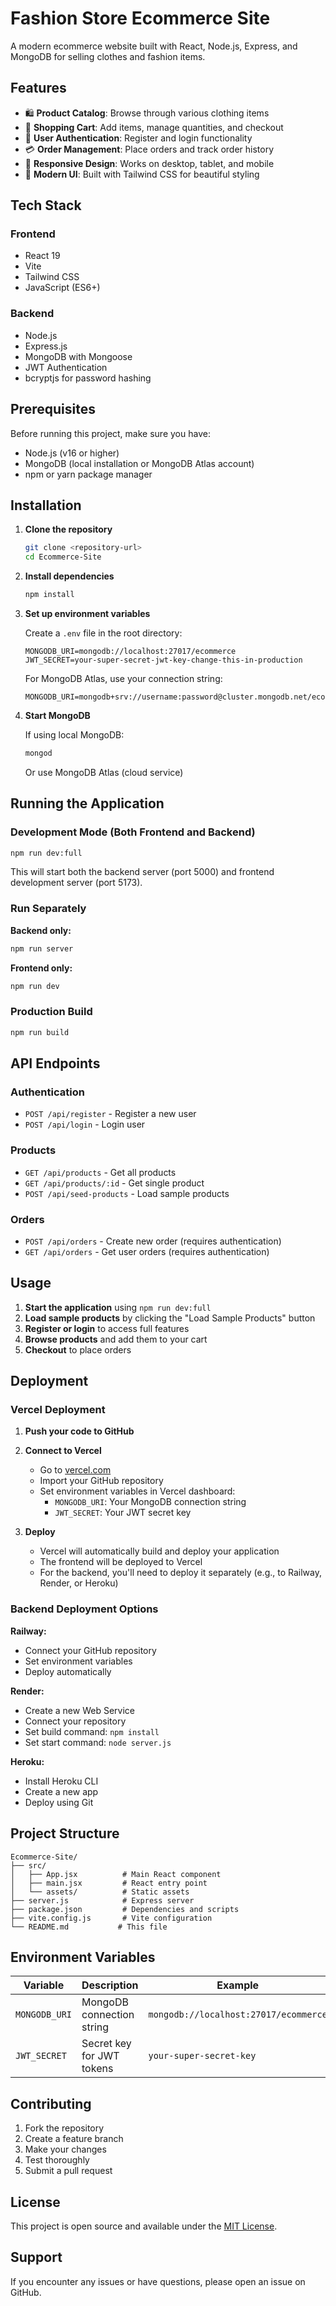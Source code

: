# Fashion Store Ecommerce Site

A modern ecommerce website built with React, Node.js, Express, and MongoDB for selling clothes and fashion items.

## Features

- 🛍️ **Product Catalog**: Browse through various clothing items
- 🛒 **Shopping Cart**: Add items, manage quantities, and checkout
- 👤 **User Authentication**: Register and login functionality
- 💳 **Order Management**: Place orders and track order history
- 📱 **Responsive Design**: Works on desktop, tablet, and mobile
- 🎨 **Modern UI**: Built with Tailwind CSS for beautiful styling

## Tech Stack

### Frontend
- React 19
- Vite
- Tailwind CSS
- JavaScript (ES6+)

### Backend
- Node.js
- Express.js
- MongoDB with Mongoose
- JWT Authentication
- bcryptjs for password hashing

## Prerequisites

Before running this project, make sure you have:

- Node.js (v16 or higher)
- MongoDB (local installation or MongoDB Atlas account)
- npm or yarn package manager

## Installation

1. **Clone the repository**
   ```bash
   git clone <repository-url>
   cd Ecommerce-Site
   ```

2. **Install dependencies**
   ```bash
   npm install
   ```

3. **Set up environment variables**
   
   Create a `.env` file in the root directory:
   ```env
   MONGODB_URI=mongodb://localhost:27017/ecommerce
   JWT_SECRET=your-super-secret-jwt-key-change-this-in-production
   ```
   
   For MongoDB Atlas, use your connection string:
   ```env
   MONGODB_URI=mongodb+srv://username:password@cluster.mongodb.net/ecommerce
   ```

4. **Start MongoDB**
   
   If using local MongoDB:
   ```bash
   mongod
   ```
   
   Or use MongoDB Atlas (cloud service)

## Running the Application

### Development Mode (Both Frontend and Backend)

```bash
npm run dev:full
```

This will start both the backend server (port 5000) and frontend development server (port 5173).

### Run Separately

**Backend only:**
```bash
npm run server
```

**Frontend only:**
```bash
npm run dev
```

### Production Build

```bash
npm run build
```

## API Endpoints

### Authentication
- `POST /api/register` - Register a new user
- `POST /api/login` - Login user

### Products
- `GET /api/products` - Get all products
- `GET /api/products/:id` - Get single product
- `POST /api/seed-products` - Load sample products

### Orders
- `POST /api/orders` - Create new order (requires authentication)
- `GET /api/orders` - Get user orders (requires authentication)

## Usage

1. **Start the application** using `npm run dev:full`
2. **Load sample products** by clicking the "Load Sample Products" button
3. **Register or login** to access full features
4. **Browse products** and add them to your cart
5. **Checkout** to place orders

## Deployment

### Vercel Deployment

1. **Push your code to GitHub**

2. **Connect to Vercel**
   - Go to [vercel.com](https://vercel.com)
   - Import your GitHub repository
   - Set environment variables in Vercel dashboard:
     - `MONGODB_URI`: Your MongoDB connection string
     - `JWT_SECRET`: Your JWT secret key

3. **Deploy**
   - Vercel will automatically build and deploy your application
   - The frontend will be deployed to Vercel
   - For the backend, you'll need to deploy it separately (e.g., to Railway, Render, or Heroku)

### Backend Deployment Options

**Railway:**
- Connect your GitHub repository
- Set environment variables
- Deploy automatically

**Render:**
- Create a new Web Service
- Connect your repository
- Set build command: `npm install`
- Set start command: `node server.js`

**Heroku:**
- Install Heroku CLI
- Create a new app
- Deploy using Git

## Project Structure

```
Ecommerce-Site/
├── src/
│   ├── App.jsx          # Main React component
│   ├── main.jsx         # React entry point
│   └── assets/          # Static assets
├── server.js            # Express server
├── package.json         # Dependencies and scripts
├── vite.config.js       # Vite configuration
└── README.md           # This file
```

## Environment Variables

| Variable | Description | Example |
|----------|-------------|---------|
| `MONGODB_URI` | MongoDB connection string | `mongodb://localhost:27017/ecommerce` |
| `JWT_SECRET` | Secret key for JWT tokens | `your-super-secret-key` |

## Contributing

1. Fork the repository
2. Create a feature branch
3. Make your changes
4. Test thoroughly
5. Submit a pull request

## License

This project is open source and available under the [MIT License](LICENSE).

## Support

If you encounter any issues or have questions, please open an issue on GitHub.
